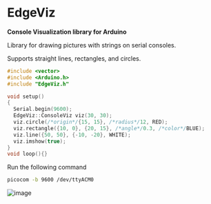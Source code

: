# EdgeViz
**Console Visualization library for Arduino**

Library for drawing pictures with strings on serial consoles.

Supports straight lines, rectangles, and circles.

```example.cpp
#include <vector>
#include <Arduino.h>
#include "EdgeViz.h"

void setup()
{
  Serial.begin(9600);
  EdgeViz::ConsoleViz viz(30, 30);
  viz.circle(/*origin*/{15, 15}, /*radius*/12, RED);
  viz.rectangle({10, 0}, {20, 15}, /*angle*/0.3, /*color*/BLUE);
  viz.line({50, 50}, {-10, -20}, WHITE);
  viz.imshow(true);
}
void loop(){}
```

Run the following command

```bash
picocom -b 9600 /dev/ttyACM0
```

![image](https://user-images.githubusercontent.com/23274028/190917819-48116a9a-d73c-481d-abad-fd5a4e44455e.png)

